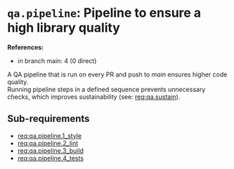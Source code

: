 # `qa.pipeline`: Pipeline to ensure a high library quality

**References:**

- in branch main: 4 (0 direct)

A QA pipeline that is run on every PR and push to *main* ensures higher code quality.\
Running pipeline steps in a defined sequence prevents unnecessary checks, which improves sustainability (see: [req:qa.sustain](5-REQ-qa.sustain)).

## Sub-requirements

- [req:qa.pipeline.1_style](5-REQ-qa.pipeline.1_style)
- [req:qa.pipeline.2_lint](5-REQ-qa.pipeline.2_lint)
- [req:qa.pipeline.3_build](5-REQ-qa.pipeline.3_build)
- [req:qa.pipeline.4_tests](5-REQ-qa.pipeline.4_tests)
